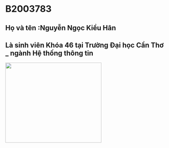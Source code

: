 # B2003783
## Họ và tên :Nguyễn Ngọc Kiều Hân
## Là sinh viên Khóa 46 tại Trường Đại học Cần Thơ _ ngành Hệ thống thông tin
<img align = "center" src= "https://tophinhanhdep.com/wp-content/uploads/2021/11/Computer-Code-Wallpapers.jpg " width="300" height="250">
